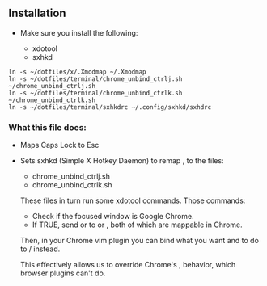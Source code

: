 
## Installation

- Make sure you install the following:
  
  - xdotool
  - sxhkd

```
ln -s ~/dotfiles/x/.Xmodmap ~/.Xmodmap
ln -s ~/dotfiles/terminal/chrome_unbind_ctrlj.sh ~/chrome_unbind_ctrlj.sh
ln -s ~/dotfiles/terminal/chrome_unbind_ctrlk.sh ~/chrome_unbind_ctrlk.sh
ln -s ~/dotfiles/terminal/sxhkdrc ~/.config/sxhkd/sxhdrc
```

### What this file does:

- Maps Caps Lock to Esc
- Sets sxhkd (Simple X Hotkey Daemon) to remap <C-j>, <C-j> to 
the files:
  - chrome_unbind_ctrlj.sh
  - chrome_unbind_ctrlk.sh

  These files in turn run some xdotool commands. Those commands:
    - Check if the focused window is Google Chrome.
    - If TRUE, send <C-j> or <C-k> to <C-b> or <C-m>, both of which are mappable
      in Chrome. 
     
  Then, in your Chrome vim plugin you can bind what you want <C-j> and <C-k> to
  do to <C-b> / <C-m> instead.  
   
  This effectively allows us to override Chrome's <C-j>,<C-k> behavior, which
  browser plugins can't do.
